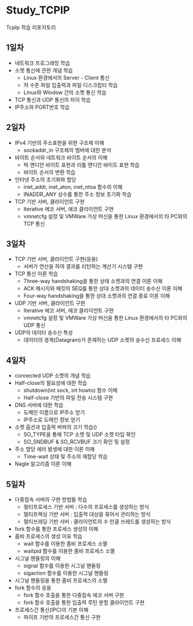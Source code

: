 # Study_TCPIP
TcpIp 학습 리포지토리

## 1일차
- 네트워크 프로그래밍 학습
- 소켓 통신에 관한 개념 학습
  - Linux 환경에서의 Server - Client 통신
  - 저 수준 파일 입출력과 파일 디스크립터 학습
  - Linux와 Window 간의 소켓 통신 학습
- TCP 통신과 UDP 통신의 차이 학습
- IP주소와 PORT번호 학습

## 2일차
- IPv4 기반의 주소표현을 위한 구조체 이해
  - sockaddr_in 구조체의 멤버에 대한 분석
- 바이트 순서와 네트워크 바이트 순서의 이해
  - 빅 엔디안 바이트 표현과 리틀 엔디안 바이트 표현 학습
  - 바이트 순서의 변환 학습
- 인터넷 주소의 초기화와 할당
  - inet_addr, inet_aton, inet_ntoa 함수의 이해
  - INADDR_ANY 상수를 통한 주소 정보 초기화 학습
- TCP 기반 서버, 클라이언트 구현
  - Iterative 에코 서버, 에코 클라이언트 구현
  - vmnetcfg 설정 및 VMWare 가상 머신을 통한 Linux 환경에서의 타 PC와의 TCP 통신
  
## 3일차
- TCP 기반 서버, 클라이언트 구현(응용)
  - 서버가 연산을 하여 결과를 리턴하는 계산기 시스템 구현
- TCP 통신 이론 학습
  - Three-way handshaking을 통한 상태 소켓과의 연결 이론 이해
  - ACK 메시지와 패킷의 SEQ를 통한 상대 소켓과의 데이터 송수신 이론 이해
  - Four-way handshaking을 통한 상대 소켓과의 연결 종료 이론 이해
- UDP 기반 서버, 클라이언트 구현
  - Iterative 에코 서버, 에코 클라이언트 구현
  - vmnetcfg 설정 및 VMWare 가상 머신을 통한 Linux 환경에서의 타 PC와의 UDP 통신
- UDP의 데이터 송수신 특성
  - 데이터의 경계(Datagram)가 존재하는 UDP 소켓의 송수신 프로세스 이해
  
## 4일차
- connected UDP 소켓의 개념 학습
- Half-close의 필요성에 대한 학습
  - shutdown(int sock, int howto) 함수 이해
  - Half-close 기반의 파일 전송 시스템 구현
- DNS 서버에 대한 학습
  - 도메인 이름으로 IP주소 얻기
  - IP주소로 도메인 정보 얻기
- 소켓 옵션과 입출력 버퍼의 크기 학습()
  - SO_TYPE을 통해 TCP 소켓 및 UDP 소켓 타입 확인
  - SO_SNDBUF & SO_RCVBUF 크기 확인 및 설정
- 주소 할당 에러 발생에 대한 이론 이해
  - Time-wait 상태 및 주소의 재할당 학습
- Nagle 알고리즘 이론 이해

## 5일차
- 다중접속 서버의 구현 방법들 학습
  - 멀티프로세스 기반 서버 : 다수의 프로세스를 생성하는 방식
  - 멀티프렉싱 기반 서버 : 입출력 대상을 묶어서 관리하는 방식
  - 멀티쓰레딩 기반 서버 : 클라이언트의 수 만큼 쓰레드를 생성하는 방식
- fork 함수를 통한 프로세스 생성의 이해
- 좀비 프로세스의 생성 이유 학습
  - wait 함수를 이용한 좀비 프로세스 소멸
  - waitpid 함수를 이용한 좀비 프로세스 소멸
- 시그널 핸들링의 이해
  - signal 함수를 이용한 시그널 핸들링
  - sigaction 함수를 이용한 시그널 핸들링
- 시그널 핸들링을 통한 좀비 프로세스의 소멸
- fork 함수의 응용
  - fork 함수 호출을 통한 다중접속 에코 서버 구현
  - fork 함수 호출을 통한 입출력 루틴 분할 클라이언트 구현
- 프로세스간 통신(IPC)의 기본 이해
  - 파이프 기반의 프로세스간 통신 구현
 
